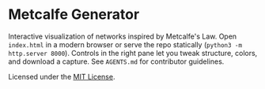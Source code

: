 # Metcalfe Generator

Interactive visualization of networks inspired by Metcalfe's Law. Open `index.html` in a modern browser or serve the repo statically (`python3 -m http.server 8000`). Controls in the right pane let you tweak structure, colors, and download a capture. See `AGENTS.md` for contributor guidelines.

Licensed under the [MIT License](LICENSE).
